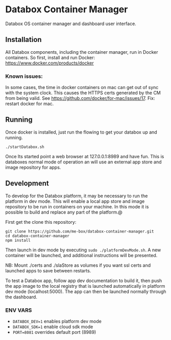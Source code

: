 # Databox Container Manager

Databox OS container manager and dashboard user interface.

## Installation

All Databox components, including the container manager, run in Docker containers. So first, install and run Docker: https://www.docker.com/products/docker

### Known issues:

In some cases, the time in docker containers on mac can get out of sync with the system clock. This causes the HTTPS certs generated by the CM from being valid. See https://github.com/docker/for-mac/issues/17.
Fix: restart docker for mac.

## Running

Once docker is installed, just run the flowing to get your databox up and running.

	./startDatabox.sh

Once Its started point a web browser at 127.0.0.1:8989 and have fun. This is databoxes normal mode of operation an will use an external app store and image repository for apps.

## Development

To develop for the Databox platform, it may be necessary to run the platform in dev mode. This will enable a local app store and image repository to be run in containers on your machine. In this mode it is possible to build and replace any part of the platform.@

First get the clone this repository:

	git clone https://github.com/me-box/databox-container-manager.git
	cd databox-container-manager
	npm install

Then launch in dev mode by executing `sudo ./platformDevMode.sh`. A new container will be launched, and additional instructions will be presented.

NB: Mount ./certs and ./slaStore as volumes if you want ssl certs and launched apps to save between restarts.

To test a Databox app, follow app dev documentation to build it, then push the app image to the local registry that is launched automatically in platform dev mode (localhost:5000). The app can then be launched normally through the dashboard.

### ENV VARS

- `DATABOX_DEV=1` enables platform dev mode
- `DATABOX_SDK=1` enable cloud sdk mode
- `PORT=8081` overrides default port (8989)
